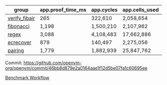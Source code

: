 | group | app.proof_time_ms | app.cycles | app.cells_used | leaf.proof_time_ms | leaf.cycles | leaf.cells_used |
| -- | -- | -- | -- | -- | -- | -- |
| [verify_fibair](https://github.com/openvm-org/openvm/blob/benchmark-results/benchmarks/verify_fibair-46bb8d879e2a0164aae1f12d5be07fa1c60695ee.md) | 265 |  322,610 |  2,058,654 |- | - | - |
| [fibonacci](https://github.com/openvm-org/openvm/blob/benchmark-results/benchmarks/fibonacci-46bb8d879e2a0164aae1f12d5be07fa1c60695ee.md) | 1,198 |  1,500,210 |  2,107,962 | 2,544 |  2,380,776 |  12,951,124 |
| [regex](https://github.com/openvm-org/openvm/blob/benchmark-results/benchmarks/regex-46bb8d879e2a0164aae1f12d5be07fa1c60695ee.md) | 3,088 |  4,108,483 |  17,662,886 | 7,039 |  5,763,708 |  45,807,490 |
| [ecrecover](https://github.com/openvm-org/openvm/blob/benchmark-results/benchmarks/ecrecover-46bb8d879e2a0164aae1f12d5be07fa1c60695ee.md) | 879 |  140,497 |  2,275,056 | 4,076 |  2,934,850 |  29,404,728 |
| [pairing](https://github.com/openvm-org/openvm/blob/benchmark-results/benchmarks/pairing-46bb8d879e2a0164aae1f12d5be07fa1c60695ee.md) | 1,779 |  1,882,939 |  25,847,762 | 3,922 |  3,904,872 |  32,400,944 |


Commit: https://github.com/openvm-org/openvm/commit/46bb8d879e2a0164aae1f12d5be07fa1c60695ee

[Benchmark Workflow](https://github.com/openvm-org/openvm/actions/runs/17778780592)
